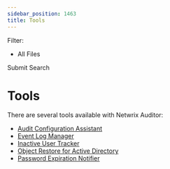 ```yaml
---
sidebar_position: 1463
title: Tools
---
```


Filter: 

* All Files

Submit Search

# Tools

There are several tools available with Netwrix Auditor:

* [Audit Configuration Assistant](AuditConfigurationAssistant "Audit Configuration Assistant")
* [Event Log Manager](EventLogManager "Event Log Manager")
* [Inactive User Tracker](InactiveUserTracker "Inactive User Tracker")
* [Object Restore for Active Directory](ObjectRestoreAD "Object Restore for Active Directory")
* [Password Expiration Notifier](PasswordExpirationNotifier/Overview "Password Expiration Notifier")